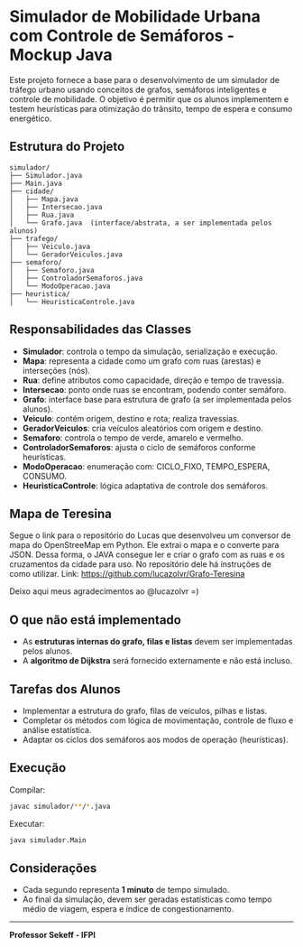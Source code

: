 # Simulador de Mobilidade Urbana com Controle de Semáforos - Mockup Java

Este projeto fornece a base para o desenvolvimento de um simulador de tráfego urbano usando conceitos de grafos, semáforos inteligentes e controle de mobilidade. O objetivo é permitir que os alunos implementem e testem heurísticas para otimização do trânsito, tempo de espera e consumo energético.

## Estrutura do Projeto

```
simulador/
├── Simulador.java
├── Main.java
├── cidade/
│   ├── Mapa.java
│   ├── Intersecao.java
│   ├── Rua.java
│   └── Grafo.java  (interface/abstrata, a ser implementada pelos alunos)
├── trafego/
│   ├── Veiculo.java
│   └── GeradorVeiculos.java
├── semaforo/
│   ├── Semaforo.java
│   ├── ControladorSemaforos.java
│   └── ModoOperacao.java
├── heuristica/
│   └── HeuristicaControle.java
```

## Responsabilidades das Classes

- **Simulador**: controla o tempo da simulação, serialização e execução.
- **Mapa**: representa a cidade como um grafo com ruas (arestas) e interseções (nós).
- **Rua**: define atributos como capacidade, direção e tempo de travessia.
- **Intersecao**: ponto onde ruas se encontram, podendo conter semáforo.
- **Grafo**: interface base para estrutura de grafo (a ser implementada pelos alunos).
- **Veiculo**: contém origem, destino e rota; realiza travessias.
- **GeradorVeiculos**: cria veículos aleatórios com origem e destino.
- **Semaforo**: controla o tempo de verde, amarelo e vermelho.
- **ControladorSemaforos**: ajusta o ciclo de semáforos conforme heurísticas.
- **ModoOperacao**: enumeração com: CICLO_FIXO, TEMPO_ESPERA, CONSUMO.
- **HeuristicaControle**: lógica adaptativa de controle dos semáforos.

## Mapa de Teresina
Segue o link para o repositório do Lucas que desenvolveu um conversor de mapa do OpenStreeMap em Python. Ele extrai o mapa e o converte para JSON. Dessa forma, o JAVA consegue ler e criar o grafo com as ruas e os cruzamentos da cidade para uso. No repositório dele há instruções de como utilizar.
Link: https://github.com/lucazolvr/Grafo-Teresina

Deixo aqui meus agradecimentos ao @lucazolvr     =)

## O que não está implementado

- As **estruturas internas do grafo, filas e listas** devem ser implementadas pelos alunos.
- A **algoritmo de Dijkstra** será fornecido externamente e não está incluso.

## Tarefas dos Alunos

- Implementar a estrutura do grafo, filas de veículos, pilhas e listas.
- Completar os métodos com lógica de movimentação, controle de fluxo e análise estatística.
- Adaptar os ciclos dos semáforos aos modos de operação (heurísticas).

## Execução

Compilar:
```bash
javac simulador/**/*.java
```

Executar:
```bash
java simulador.Main
```

## Considerações

- Cada segundo representa **1 minuto** de tempo simulado.
- Ao final da simulação, devem ser geradas estatísticas como tempo médio de viagem, espera e índice de congestionamento.

---
**Professor Sekeff - IFPI**
